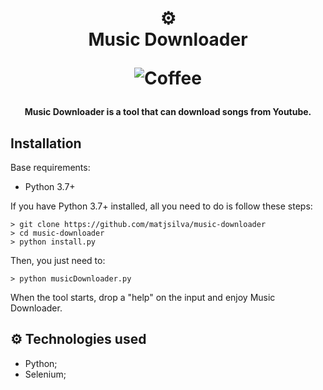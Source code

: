 <h1 align="center">
  ⚙️<br>Music Downloader
  
  ![Coffee](https://img.shields.io/badge/%C3%89%20tudo%20culpa-do%20caf%C3%A9-brown?style=for-the-badge)
</h1>

<h4 align="center">
    Music Downloader is a tool that can download songs from Youtube.
</h4>

## Installation

Base requirements:
- Python 3.7+

If you have Python 3.7+ installed, all you need to do is follow these steps:

`> git clone https://github.com/matjsilva/music-downloader`<br>
`> cd music-downloader`<br>
`> python install.py`<br>

Then, you just need to:

`> python musicDownloader.py`

When the tool starts, drop a "help" on the input and enjoy Music Downloader.

## ⚙️ Technologies used

- Python;
- Selenium;
